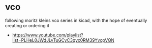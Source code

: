 # vco

following moritz kleins vco series in kicad, with the hope of eventually creating or ordering it
- https://www.youtube.com/playlist?list=PLHeL0JWdJLvTuGCyC3qvx0RM39YvopVQN